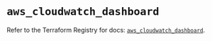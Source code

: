 # `aws_cloudwatch_dashboard`

Refer to the Terraform Registry for docs: [`aws_cloudwatch_dashboard`](https://registry.terraform.io/providers/hashicorp/aws/5.64.0/docs/resources/cloudwatch_dashboard).
